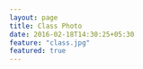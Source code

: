 ```yaml
---
layout: page
title: Class Photo
date: 2016-02-18T14:30:25+05:30
feature: "class.jpg"
featured: true
---
```

